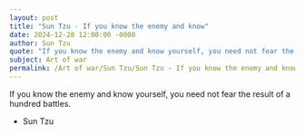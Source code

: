 ```yaml
---
layout: post
title: "Sun Tzu - If you know the enemy and know"
date: 2024-12-28 12:00:00 -0000
author: Sun Tzu
quote: "If you know the enemy and know yourself, you need not fear the result of a hundred battles."
subject: Art of war
permalink: /Art of war/Sun Tzu/Sun Tzu - If you know the enemy and know
---
```


If you know the enemy and know yourself, you need not fear the result of a hundred battles.

- Sun Tzu
